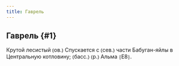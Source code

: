 ```yaml
---
title: Гаврель
---
```

## Гаврель {#1}

Крутой лесистый ⦅ов.⦆ Спускается с ⦅сев.⦆ части Бабуган-яйлы в Центральную котловину; ⦅басс.⦆ ⦅р.⦆ Альма ⦃Е8⦄.
